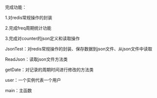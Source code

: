 完成功能：

1.对redis常规操作的封装

2.完成freq周期统计功能

3.完成对counter的json定义和读取操作

JsonTest：对redis常规操作的封装、保存数据到json文件、从json文件中读取

ReadJson：读取json文件方法类

getDate：对记录的周期时间进行修改的方法类

user：一个实例代表一个用户

main：主函数
